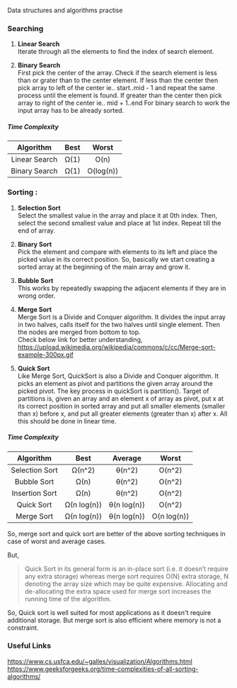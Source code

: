 Data structures and algorithms practise 

### Searching 

1. **Linear Search**  
Iterate through all the elements to find the index of search element.

2. **Binary Search**  
First pick the center of the array. Check if the search element is less than or grater than to the
center element. If less than the center then pick array to left of the center ie.. start..mid - 1 and repeat the same process
until the element is found. If greater than the center then pick array to right of the center ie.. mid + 1..end 
For binary search to work the input array has to be already sorted.   

##### Time Complexity


|    Algorithm    |   Best      |    Worst   |
|:---------------:|:-----------:|:----------:|
| Linear Search   | Ω(1)        | O(n)       |
| Binary Search   | Ω(1)        | O(log(n))  |


### Sorting : 

1. **Selection Sort**  
Select the smallest value in the array and place it at 0th index. Then, select the second smallest 
value and place at 1st index. Repeat till the end of array.  
        
2. **Binary Sort**  
Pick the element and compare with elements to its left and place the picked value in its correct position.
So, basically we start creating a sorted array at the beginning of the main array and grow it.

3. **Bubble Sort**   
This works by repeatedly swapping the adjacent elements if they are in wrong order.

4. **Merge Sort**  
Merge Sort is a Divide and Conquer algorithm. It divides the input array in two halves, calls itself for the two halves 
until single element. Then the nodes are merged from bottom to top.   
Check below link for better understanding,  
https://upload.wikimedia.org/wikipedia/commons/c/cc/Merge-sort-example-300px.gif

5. **Quick Sort**  
Like Merge Sort, QuickSort is also a Divide and Conquer algorithm. It picks an element as pivot and partitions the given
array around the picked pivot. The key process in quickSort is partition(). Target of partitions is, given an array and an element x of array as pivot,
put x at its correct position in sorted array and put all smaller elements (smaller than x) before x,
and put all greater elements (greater than x) after x. All this should be done in linear time.

##### Time Complexity


|    Algorithm    |   Best      |  Average    |  Worst      |
|:---------------:|:-----------:|:-----------:|:------------:|
| Selection Sort  | Ω(n^2)      | θ(n^2) 	  | O(n^2)      |
| Bubble Sort     | Ω(n)        | θ(n^2) 	  | O(n^2)      |
| Insertion Sort  | Ω(n)        | θ(n^2) 	  | O(n^2)      |
| Quick Sort      | Ω(n log(n)) | θ(n log(n)) |	O(n^2)      |
| Merge Sort      | Ω(n log(n)) | θ(n log(n)) | O(n log(n)) |

So, merge sort and quick sort are better of the above sorting techniques in case of worst and average cases.

But,

 > Quick Sort in its general form is an in-place sort (i.e. it doesn’t require any extra storage) whereas merge sort
 > requires O(N) extra storage, N denoting the array size which may be quite expensive.
 > Allocating and de-allocating the extra space used for merge sort increases the running time of the algorithm.
 
So, Quick sort is well suited for most applications as it doesn't require additional storage.
But merge sort is also efficient where memory is not a constraint. 
 
  
   
### Useful Links     
https://www.cs.usfca.edu/~galles/visualization/Algorithms.html  
https://www.geeksforgeeks.org/time-complexities-of-all-sorting-algorithms/  
